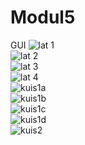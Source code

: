 # Modul5
GUI
![lat 1](https://github.com/akhmadfiqi/Modul5/blob/master/lat1.PNG)<br>
![lat 2](https://github.com/akhmadfiqi/Modul5/blob/master/lat2.PNG)<br>
![lat 3](https://github.com/akhmadfiqi/Modul5/blob/master/lat3.PNG)<br>
![lat 4](https://github.com/akhmadfiqi/Modul5/blob/master/lat4.PNG)<br>
![kuis1a](https://github.com/akhmadfiqi/Modul5/blob/master/kuis1a.PNG)<br>
![kuis1b](https://github.com/akhmadfiqi/Modul5/blob/master/kuis1b.PNG)<br>
![kuis1c](https://github.com/akhmadfiqi/Modul5/blob/master/kuis1c.PNG)<br>
![kuis1d](https://github.com/akhmadfiqi/Modul5/blob/master/kuis1d.PNG)<br>
![kuis2](https://github.com/akhmadfiqi/Modul5/blob/master/kuis2.PNG)<br>
